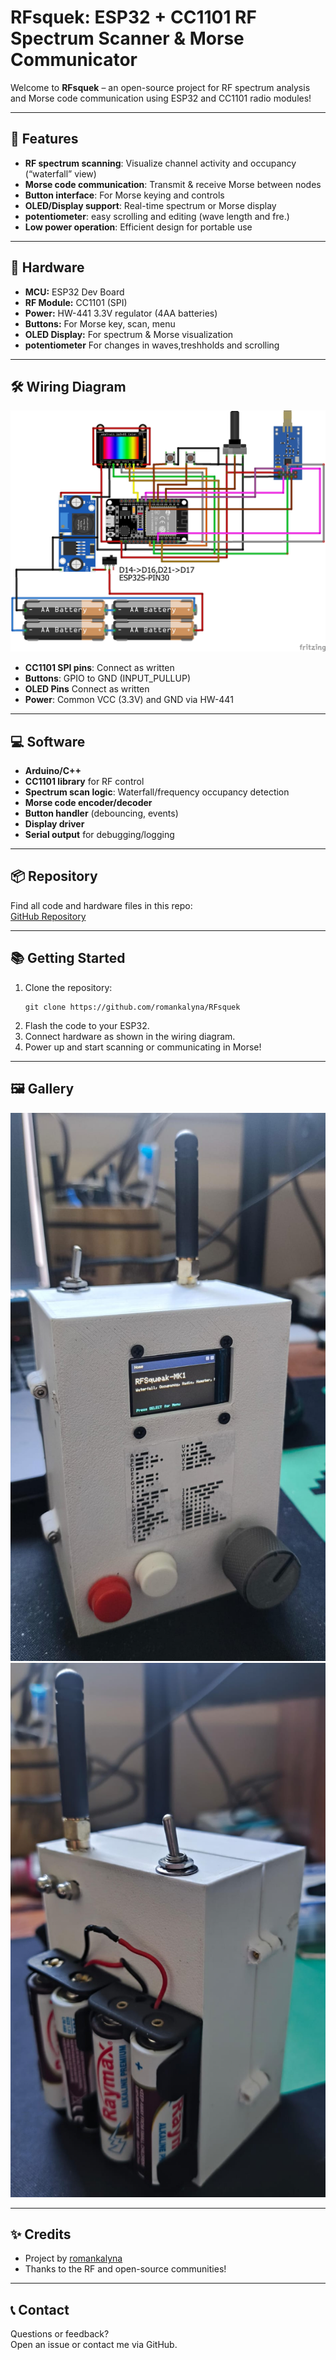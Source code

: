 # RFsquek: ESP32 + CC1101 RF Spectrum Scanner & Morse Communicator

Welcome to **RFsquek** – an open-source project for RF spectrum analysis and Morse code communication using ESP32 and CC1101 radio modules!

---

## 🚀 Features

- **RF spectrum scanning**: Visualize channel activity and occupancy (“waterfall” view)
- **Morse code communication**: Transmit & receive Morse between nodes
- **Button interface**: For Morse keying and controls
- **OLED/Display support**: Real-time spectrum or Morse display
- **potentiometer**: easy scrolling and editing (wave length and fre.)
- **Low power operation**: Efficient design for portable use

---

## 🔧 Hardware

- **MCU:** ESP32 Dev Board
- **RF Module:** CC1101 (SPI)
- **Power:** HW-441 3.3V regulator (4AA batteries)
- **Buttons:** For Morse key, scan, menu
- **OLED Display:** For spectrum & Morse visualization 
- **potentiometer** For changes in waves,treshholds and scrolling

---

## 🛠️ Wiring Diagram

![Wiring Diagram](WiringDiagram.png)

- **CC1101 SPI pins**: Connect as written
- **Buttons**: GPIO to GND (INPUT_PULLUP)
- **OLED Pins** Connect as written 
- **Power**: Common VCC (3.3V) and GND via HW-441

---

## 💻 Software

- **Arduino/C++**
- **CC1101 library** for RF control
- **Spectrum scan logic**: Waterfall/frequency occupancy detection
- **Morse code encoder/decoder**
- **Button handler** (debouncing, events)
- **Display driver** 
- **Serial output** for debugging/logging

---

## 📦 Repository

Find all code and hardware files in this repo:  
[GitHub Repository](https://github.com/romankalyna/RFsquek)

---

## 📚 Getting Started

1. Clone the repository:
   ```
   git clone https://github.com/romankalyna/RFsquek
   ```
2. Flash the code to your ESP32.
3. Connect hardware as shown in the wiring diagram.
4. Power up and start scanning or communicating in Morse!

---

## 🖼️ Gallery

![Project Photo 1](photo1RF.jpeg)
![Project Photo 2](photo2RF.jpeg)

---

## ✨ Credits

- Project by [romankalyna](https://github.com/romankalyna)
- Thanks to the RF and open-source communities!

---

## 📞 Contact

Questions or feedback?  
Open an issue or contact me via GitHub.
